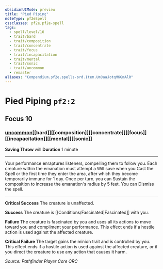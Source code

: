 ```yaml
---
obsidianUIMode: preview
title: "Pied Piping"
noteType: pf2eSpell
cssclasses: pf2e,pf2e-spell
tags:
  - spell/level/10
  - trait/bard
  - trait/composition
  - trait/concentrate
  - trait/focus
  - trait/incapacitation
  - trait/mental
  - trait/sonic
  - trait/uncommon
  - remaster
aliases: "Compendium.pf2e.spells-srd.Item.Um0aaJotqMKGmAlR" 
---
```

# Pied Piping  `pf2:2`  
## Focus 10
### [uncommon](uncommon "Uncommon Rarity Trait")[[bard]][[composition]][[concentrate]][[focus]][[incapacitation]][[mental]][[sonic]]

**Saving Throw**  will
**Duration** 1 minute
* * * 
Your performance enraptures listeners, compelling them to follow you. Each creature within the emanation must attempt a Will save when you Cast the Spell or the first time they enter the area, after which they become temporarily immune for 1 day. Once per turn, you can Sustain the composition to increase the emanation's radius by 5 feet. You can Dismiss the spell.

* * *

**Critical Success** The creature is unaffected.

**Success** The creature is [[Conditions/Fascinated|Fascinated]] with you.

**Failure** The creature is fascinated by you and uses all its actions to move toward you and compliment your performance. This effect ends if a hostile action is used against the affected creature.

**Critical Failure** The target gains the minion trait and is controlled by you. This effect ends if a hostile action is used against the affected creature, or if you direct the creature to use any action that causes it harm.

*Source: Pathfinder Player Core*
*ORC*